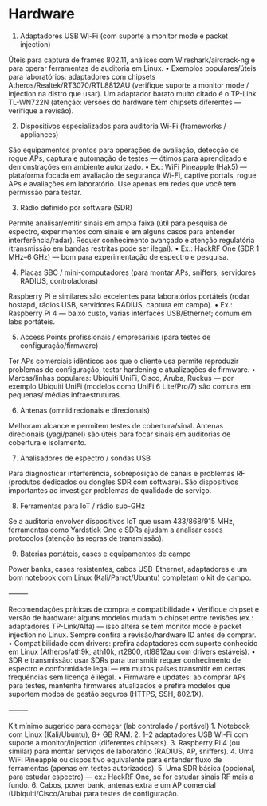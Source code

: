 # Hardware

1) Adaptadores USB Wi-Fi (com suporte a monitor mode e packet injection)

Úteis para captura de frames 802.11, análises com Wireshark/aircrack-ng e para operar ferramentas de auditoria em Linux.
	•	Exemplos populares/úteis para laboratórios: adaptadores com chipsets Atheros/Realtek/RT3070/RTL8812AU (verifique suporte a monitor mode / injection na distro que usar). Um adaptador barato muito citado é o TP-Link TL-WN722N (atenção: versões do hardware têm chipsets diferentes — verifique a revisão).

2) Dispositivos especializados para auditoria Wi-Fi (frameworks / appliances)

São equipamentos prontos para operações de avaliação, detecção de rogue APs, captura e automação de testes — ótimos para aprendizado e demonstrações em ambiente autorizado.
	•	Ex.: WiFi Pineapple (Hak5) — plataforma focada em avaliação de segurança Wi-Fi, captive portals, rogue APs e avaliações em laboratório. Use apenas em redes que você tem permissão para testar.

3) Rádio definido por software (SDR)

Permite analisar/emitir sinais em ampla faixa (útil para pesquisa de espectro, experimentos com sinais e em alguns casos para entender interferência/radar). Requer conhecimento avançado e atenção regulatória (transmissão em bandas restritas pode ser ilegal).
	•	Ex.: HackRF One (SDR 1 MHz–6 GHz) — bom para experimentação de espectro e pesquisa.

4) Placas SBC / mini-computadores (para montar APs, sniffers, servidores RADIUS, controladoras)

Raspberry Pi e similares são excelentes para laboratórios portáteis (rodar hostapd, rádios USB, servidores RADIUS, captura em campo).
	•	Ex.: Raspberry Pi 4 — baixo custo, várias interfaces USB/Ethernet; comum em labs portáteis.

5) Access Points profissionais / empresariais (para testes de configuração/firmware)

Ter APs comerciais idênticos aos que o cliente usa permite reproduzir problemas de configuração, testar hardening e atualizações de firmware.
	•	Marcas/linhas populares: Ubiquiti UniFi, Cisco, Aruba, Ruckus — por exemplo Ubiquiti UniFi (modelos como UniFi 6 Lite/Pro/7) são comuns em pequenas/ médias infraestruturas.

6) Antenas (omnidirecionais e direcionais)

Melhoram alcance e permitem testes de cobertura/sinal. Antenas direcionais (yagi/panel) são úteis para focar sinais em auditorias de cobertura e isolamento.

7) Analisadores de espectro / sondas USB

Para diagnosticar interferência, sobreposição de canais e problemas RF (produtos dedicados ou dongles SDR com software). São dispositivos importantes ao investigar problemas de qualidade de serviço.

8) Ferramentas para IoT / rádio sub-GHz

Se a auditoria envolver dispositivos IoT que usam 433/868/915 MHz, ferramentas como Yardstick One e SDRs ajudam a analisar esses protocolos (atenção às regras de transmissão).

9) Baterias portáteis, cases e equipamentos de campo

Power banks, cases resistentes, cabos USB-Ethernet, adaptadores e um bom notebook com Linux (Kali/Parrot/Ubuntu) completam o kit de campo.

⸻

Recomendações práticas de compra e compatibilidade
	•	Verifique chipset e versão de hardware: alguns modelos mudam o chipset entre revisões (ex.: adaptadores TP-Link/Alfa) — isso altera se têm monitor mode e packet injection no Linux. Sempre confira a revisão/hardware ID antes de comprar.
	•	Compatibilidade com drivers: prefira adaptadores com suporte conhecido em Linux (Atheros/ath9k, ath10k, rt2800, rtl8812au com drivers estáveis).
	•	SDR e transmissão: usar SDRs para transmitir requer conhecimento de espectro e conformidade legal — em muitos países transmitir em certas frequências sem licença é ilegal.
	•	Firmware e updates: ao comprar APs para testes, mantenha firmwares atualizados e prefira modelos que suportem modos de gestão seguros (HTTPS, SSH, 802.1X).

⸻

Kit mínimo sugerido para começar (lab controlado / portável)
	1.	Notebook com Linux (Kali/Ubuntu), 8+ GB RAM.
	2.	1–2 adaptadores USB Wi-Fi com suporte a monitor/injection (diferentes chipsets).
	3.	Raspberry Pi 4 (ou similar) para montar serviços de laboratório (RADIUS, AP, sniffers).
	4.	Uma WiFi Pineapple ou dispositivo equivalente para entender fluxo de ferramentas (apenas em testes autorizados).
	5.	Uma SDR básica (opcional, para estudar espectro) — ex.: HackRF One, se for estudar sinais RF mais a fundo.
	6.	Cabos, power bank, antenas extra e um AP comercial (Ubiquiti/Cisco/Aruba) para testes de configuração.
